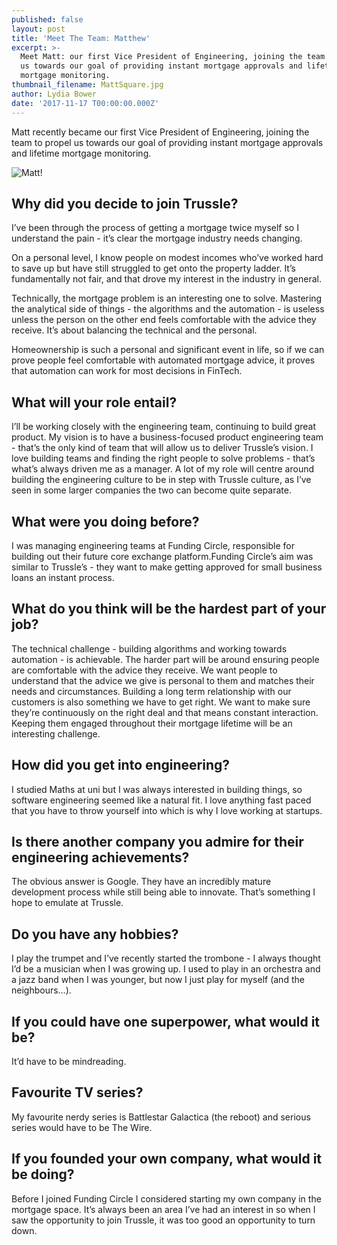 ```yaml
---
published: false
layout: post
title: 'Meet The Team: Matthew'
excerpt: >-
  Meet Matt: our first Vice President of Engineering, joining the team to propel
  us towards our goal of providing instant mortgage approvals and lifetime
  mortgage monitoring.     
thumbnail_filename: MattSquare.jpg
author: Lydia Bower
date: '2017-11-17 T00:00:00.000Z'
---
```

Matt recently became our first Vice President of Engineering, joining the team to propel us towards our goal of providing instant mortgage approvals and lifetime mortgage monitoring. 

![Matt]({{site.baseurl}}/images/post_images/Matt.jpg)!

## Why did you decide to join Trussle?
I’ve been through the process of getting a mortgage twice myself so I understand the pain - it’s clear the mortgage industry needs changing. 

On a personal level, I know people on modest incomes who’ve worked hard to save up but have still struggled to get onto the property ladder. It’s fundamentally not fair, and that drove my interest in the industry in general.

Technically, the mortgage problem is an interesting one to solve. Mastering the analytical side of things - the algorithms and the automation - is useless unless the person on the other end feels comfortable with the advice they receive. It’s about balancing the technical and the personal.

Homeownership is such a personal and significant event in life, so if we can prove people feel comfortable with automated mortgage advice, it proves that automation can work for most decisions in FinTech. 

## What will your role entail?
I’ll be working closely with the engineering team, continuing to build great product. My vision is to have a business-focused product engineering team - that’s the only kind of team that will allow us to deliver Trussle’s vision. I love building teams and finding the right people to solve problems - that’s what’s always driven me as a manager. A lot of my role will centre around building the engineering culture to be in step with Trussle culture, as I’ve seen in some larger companies the two can become quite separate. 

## What were you doing before?
I was managing engineering teams at Funding Circle, responsible for building out their future core exchange platform.Funding Circle’s aim was similar to Trussle’s - they want to make getting approved for small business loans an instant process. 

## What do you think will be the hardest part of your job?
The technical challenge - building algorithms and working towards automation - is achievable. The harder part will be around ensuring people are comfortable with the advice they receive. We want people to understand that the advice we give is personal to them and matches their needs and circumstances.
Building a long term relationship with our customers is also something we have to get right. We want to make sure they’re continuously on the right deal and that means constant interaction. Keeping them engaged throughout their mortgage lifetime will be an interesting challenge.

## How did you get into engineering?
I studied Maths at uni but I was always interested in building things, so software engineering seemed like a natural fit. I love anything fast paced that you have to throw yourself into which is why I love working at startups. 

## Is there another company you admire for their engineering achievements?
The obvious answer is Google. They have an incredibly mature development process while still being able to innovate. That’s something I hope to emulate at Trussle.

## Do you have any hobbies? 
I play the trumpet and I’ve recently started the trombone - I always thought I’d be a musician when I was growing up. I used to play in an orchestra and a jazz band when I was younger, but now I just play for myself (and the neighbours…). 

## If you could have one superpower, what would it be?
It’d have to be mindreading.

## Favourite TV series?
My favourite nerdy series is Battlestar Galactica (the reboot) and serious series would have to be The Wire. 

## If you founded your own company, what would it be doing?
Before I joined Funding Circle I considered starting my own company in the mortgage space. It’s always been an area I’ve had an interest in so when I saw the opportunity to join Trussle, it was too good an opportunity to turn down.

